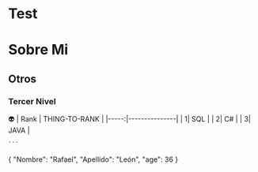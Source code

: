# Test

# Sobre Mi
## Otros
### Tercer Nivel

👽
| Rank | THING-TO-RANK |
|-----:|---------------|
|     1|      SQL      |
|     2|       C#      |
|     3|       JAVA    |

 	```
{
  "Nombre": "Rafael",
  "Apellido": "León",
  "age": 36
}
``` 
